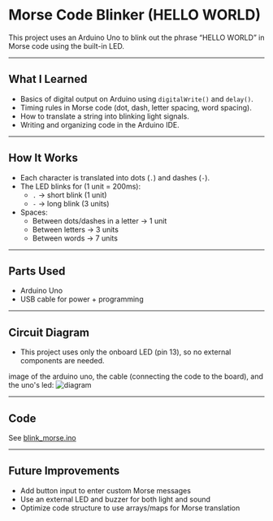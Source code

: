 # Morse Code Blinker (HELLO WORLD)

This project uses an Arduino Uno to blink out the phrase “HELLO WORLD” in Morse code using the built-in LED.

---

## What I Learned
- Basics of digital output on Arduino using `digitalWrite()` and `delay()`.
- Timing rules in Morse code (dot, dash, letter spacing, word spacing).
- How to translate a string into blinking light signals.
- Writing and organizing code in the Arduino IDE.

---

## How It Works
- Each character is translated into dots (`.`) and dashes (`-`).
- The LED blinks for (1 unit = 200ms):
  - `.` → short blink (1 unit)
  - `-` → long blink (3 units)
- Spaces:
  - Between dots/dashes in a letter → 1 unit
  - Between letters → 3 units
  - Between words → 7 units

---

## Parts Used
- Arduino Uno
- USB cable for power + programming

---

## Circuit Diagram
- This project uses only the onboard LED (pin 13), so no external components are needed.

image of the arduino uno, the cable (connecting the code to the board), and the uno's led:
![diagram](https://github.com/user-attachments/assets/151c123b-a185-4483-abf7-c033dcf569c0)

---

## Code
See [blink_morse.ino](blink_morse.ino)

---

## Future Improvements
- Add button input to enter custom Morse messages
- Use an external LED and buzzer for both light and sound
- Optimize code structure to use arrays/maps for Morse translation

